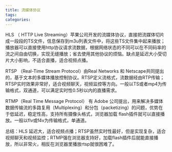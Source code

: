 ```yaml
---
title: 流媒体协议
tags:
categories:
---
```


HLS （ HTTP Live Streaming）苹果公司开发的流媒体协议，直接把流媒体切片成一段段的TS文件，信息保存到m3u列表文件中，将这些TS文件集中起来播放；播放器可以直接使用http协议请求流数据，根据网络状态的不同可以在不同码率的流之间自由切换，实现无缝播放；省去使用其他协议的烦恼。缺点是延迟大小受切片大小影响，不适合直播，适合视频点播。

RTSP （Real-Time Stream Protocol）由Real Networks 和 Netscape共同提出的，基于文本的多媒体播放控制协议。RTSP定义流格式，流数据经由RTP传输；RTSP实时效果非常好，适合视频聊天，视频监控等方向。一般以TS或者mp4为传输格式，双通道，可以满足实时性0.5秒以内的直播需求。

RTMP（Real Time Message Protocol） 有 Adobe 公司提出，用来解决多媒体数据传输流的多路复用（Multiplexing）和分包（packetizing）的问题，优势在于低延迟，稳定性高，支持所有摄像头格式，浏览器加载 flash插件就可以直接播放。一般以flv或f4v为传输格式，单通道。

总结：HLS 延迟大，适合视频点播；RTSP虽然实时性最好，但是实现复杂，适合视频聊天和视频监控；RTMP强在浏览器支持好，加载flash插件后就能直接播放，所以非常火，相反在浏览器里播放rtsp就很困难了。
